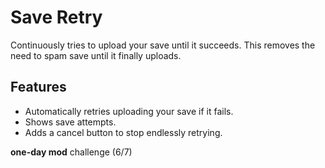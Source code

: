 # Save Retry

Continuously tries to upload your save until it succeeds.
This removes the need to spam save until it finally uploads.

## Features

- Automatically retries uploading your save if it fails.
- Shows save attempts.
- Adds a cancel button to stop endlessly retrying.

**one-day mod** challenge (6/7)